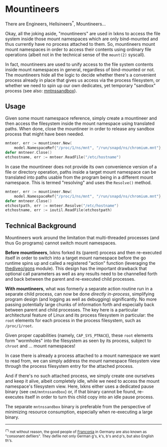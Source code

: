 # Mountineers

There are Engineers, Hellsineers<sup>*</sup>, Mountineers...

Okay, all the joking aside, "mountineers" are used in lxkns to access the file
system inside those mount namespaces which are only bind-mounted and thus
currently have no process attached to them. So, mountineers mount mount
namespaces in order to access their contents using ordinary file operations
(albeit not in the technical sense of the `mount(2)` syscall).

In fact, mountineers are used to unify access to the file system contents inside
mount namespaces in general, regardless of bind-mounted or not. The mountineers
hide all the logic to decide whether there's a convenient process already in
place that gives us access via the process filesystem, or whether we need to
spin up our own dedicates, yet temporary "sandbox" process (see also:
[mntnssandbox](mntnssandbox)).

## Usage

Given some mount namespace reference, simply create a mountineer and then access
the filesystem inside the mount namespace using translated paths. When done,
close the mountineer in order to release any sandbox process that might have
been needed.

```go
mnteer, err := mountineer.New(
    model.NamespaceRef{"/proc/1/ns/mnt", "/run/snapd/ns/chromium.mnt"}, nil)
defer mntneer.Close()
etchostname, err := mnteer.ReadFile("/etc/hostname")
```

In case the mountineer does not provide its own convenience version of a file or
directory operation, paths inside a target mount namespace can be translated
into paths usable from the program being in a different mount namespace. This is
termed "resolving" and uses the `Resolve()` method.

```go
mnteer, err := mountineer.New(
    model.NamespaceRef{"/proc/1/ns/mnt", "/run/snapd/ns/chromium.mnt"}, nil)
defer mntneer.Close()
etchostpath, err := mnteer.Resolve("/etc/hostname")
etchostname, err := ioutil.ReadFile(etchostpath)
```

## Technical Background

Mountineers work around the limitation that multi-threaded processes (and thus
Go programs) cannot switch mount namespaces.

**Before mountineers**, lxkns forked its (parent) process and then re-executed
itself in order to switch into a target mount namespace before the go runtime
spins up and called a registered "action" function (leveraging the
[thediveo/gons](https://github.com/TheDiveO/gons) module). This design has the
important drawback that optional call parameters as well as any results need to
be channelled forth and back between the parent and re-executed child processes.

**With mountineers**, what was formerly a separate action routine run in a
separate child process, can now be done *directly in-process*, simplifying
program design (and logging as well as debugging) significantly. No more passing
potentially large chunks of information forth and especially back between parent
and child processes. The key here is a particular architectural feature of Linux
and its process filesystem in particular: the `root` elements for each process
in the process filesystem, such as `/proc/1/root`.

Given proper capabilities (namely, `CAP_SYS_PTRACE`), these `root` elements form
"wormholes" into the filesystem as seen by its process, subject to `chroot` and
... mount namespaces!

In case there is already a process attached to a mount namespace we want to read
from, we can simply address the mount namespace filesystem view through the
process filesystem entry for the attached process.

And if there's no such attached process, we simply create one ourselves and keep
it alive, albeit completely idle, while we need to access the mount namespace's
filesystem view. Here, lxkns either uses a dedicated pause binary (see
`cmd/mntnssandbox`) or, if that binary cannot be found, re-executes itself in
order to turn this child copy into an idle pause process.

The separate `mntnssandbox` binary is preferable from the perspective of
minimizing resource consumption, especially when re-executing a large binary.

----

<small><sup>(*)</sup> not without reason, the good people of
[Franconia](https://en.wikipedia.org/wiki/Franconia) in Germany are also known
as "consonant defilers". They defile not only German g's, k's, b's and p's, but
also English th's.</small>
